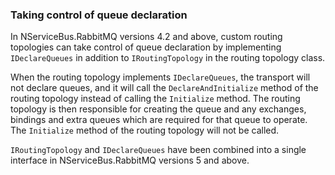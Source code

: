 ### Taking control of queue declaration

In NServiceBus.RabbitMQ versions 4.2 and above, custom routing topologies can take control of queue declaration by implementing `IDeclareQueues` in addition to `IRoutingTopology` in the routing topology class.

When the routing topology implements `IDeclareQueues`, the transport will not declare queues, and it will call the `DeclareAndInitialize` method of the routing topology instead of calling the `Initialize` method. The routing topology is then responsible for creating the queue and any exchanges, bindings and extra queues which are required for that queue to operate. The `Initialize` method of the routing topology will not be called.

`IRoutingTopology` and `IDeclareQueues` have been combined into a single interface in NServiceBus.RabbitMQ versions 5 and above.
